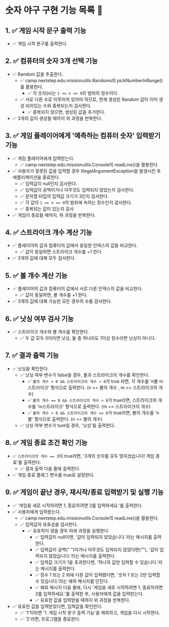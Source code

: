 # 숫자 야구 구현 기능 목록 📜

## 1. ✅ 게임 시작 문구 출력 기능 
- ✅ 게임 시작 문구를 출력한다.

## 2. ✅ 컴퓨터의 숫자 3개 선택 기능
- ✅ Random 값을 추출한다. 
  - ✅ camp.nextstep.edu.missionutils.Randoms의 pickNumberInRange()를 활용한다.
    - ✅ 각 숫자(n)는 `1 <= n <= 9`의 범위의 정수이다.
  - ✅ 서로 다른 수로 이루어져 있어야 하므로, 현재 생성된 Random 값이 이미 생성 되어있는 수와 중복되는지 검사한다.
    - ✅ 중복되지 않으면, 생성된 값을 추가한다.
- ✅ 3개의 값이 생성될 때까지 위 과정을 반복한다.

## 3. ✅ 게임 플레이어에게 '예측하는 컴퓨터 숫자' 입력받기 기능
- ✅ 게임 플레이어에게 입력받는다.
  - ✅ camp.nextstep.edu.missionutils.Console의 readLine()을 활용한다.
- ✅ 사용자가 잘못된 값을 입력할 경우 IllegalArgumentException을 발생시킨 후 애플리케이션을 종료한다.
  - ✅ 입력값이 null인지 검사한다.
  - ✅ 입력값이 공백이거나 아무것도 입력되지 않았는지 검사한다.
  - ✅ 문자열 타입의 입력값 크기가 3인지 검사한다.
  - ✅ 각 값이 `1 <= n <= 9`의 범위에 속하는 정수인지 검사한다.
  - ✅ 중복되는 값이 있는지 검사
- ✅ 게임이 종료될 때까지, 위 과정을 반복한다.

## 4. ✅ 스트라이크 개수 계산 기능
- ✅ 플레이어의 값과 컴퓨터의 값에서 동일한 인덱스의 값을 비교한다.
  - ✅ 값이 동일하면 스트라이크 개수를 +1 한다.
- ✅ 3개의 값에 대해 모두 검사한다.

## 5. ✅ 볼 개수 계산 기능
- ✅ 플레이어의 값과 컴퓨터의 값에서 서로 다른 인덱스의 값을 비교한다.
  - ✅ 값이 동일하면, 볼 개수를 +1 한다.
- ✅ 3개의 값에 대해 가능한 모든 경우의 수를 검사한다.

## 6. ✅ 낫싱 여부 검사 기능
- ✅ 스트라이크 개수와 볼 개수를 확인한다. 
  - ✅ 두 값 모두 0이라면 낫싱, 둘 중 하나라도 1이상 정수라면 낫싱이 아니다.

## 7. ✅ 결과 출력 기능
- ✅ 낫싱을 확인한다.
  - ✅ 낫싱 여부 변수가 false일 경우, 볼과 스트라이크의 개수를 확인한다.
    - ✅ `볼의 개수 > 0 && 스트라이크의 개수 > 0`가 true 라면, 각 개수를 'n볼 m스트라이크' 형식으로 출력한다. (n == 볼의 개수 , m == 스트라이크의 개수)
    - ✅ `볼의 개수 == 0 && 스트라이크의 개수 > 0`가 true라면, 스트라이크의 개수를 'm스트라이크' 형식으로 출력한다. (m == 스트라이크의 개수)
    - ✅ `볼의 개수 > 0 && 스트라이크의 개수 == 0`가 true라면, 볼의 개수를 'n볼' 형식으로 출력한다. (n == 볼의 개수)
  - ✅ 낫싱 여부 변수가 ture일 경우, '낫싱'을 출력한다.

## 8. ✅ 게임 종료 조건 확인 기능
- ✅ `스트라이크의 개수 == 3`이 true라면, '3개의 숫자를 모두 맞히셨습니다! 게임 종료'를 출력한다.
  - ✅ 결과 출력 다음 줄에 출력한다.
- ✅ 게임 종료 플래그 변수를 true로 설정한다.

## 9. ✅ 게임이 끝난 경우, 재시작/종료 입력받기 및 실행 기능
- ✅ '게임을 새로 시작하려면 1, 종료하려면 2를 입력하세요.'를 출력한다.
- ✅ 사용자에게 입력받는다.
  - ✅ camp.nextstep.edu.missionutils.Console의 readLine()을 활용한다.
  - ✅ 입력값의 유효성을 검사한다.
    - ✅ 유효하지 않을 경우 아래 과정을 실행한다.
      - ✅ 입력값이 null이면, '값이 입력되지 않았습니다.'라는 메시지를 출력한다.
      - ✅ 입력값이 공백(" ")이거나 아무것도 입력되지 않았다면(""), '값이 입력되지 않았습니다.'라는 메시지를 출력한다.
      - ✅ 입력값 크기가 1을 초과한다면, '하나의 값만 입력할 수 있습니다.'라는 메시지를 출력한다.
      - ✅ 정수 1 또는 2 외에 다른 값이 입력됐다면, '숫자 1 또는 2만 입력할 수 있습니다.'라는 예외 메시지를 던진다.
      - ✅ 예외 메시지 다음 줄에, 다시 '게임을 새로 시작하려면 1, 종료하려면 2를 입력하세요.'를 출력한 후, 사용자에게 값을 입력받는다.
      - ✅ 유효한 값을 입력받을 때까지 위 과정을 반복한다.
- ✅ 유효한 값을 입력받았다면, 입력값을 확인한다.
  - ✅ '1'이라면 '1. 게임 시작 문구 출력 기능'을 제외하고, 게임을 다시 시작한다.
  - ✅ '2'라면, 프로그램을 종료한다.